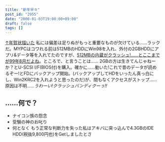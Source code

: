 ```yaml
---
title: "新年早々"
post_id: "2955"
date: "2000-01-03T19:00:00+09:00"
draft: false
tags: []
---
```



[↑年賀状描いた](/2954) 私には偏差は足りぬがもっと重要なものが欠けている……ラックだ。MYPCはコワれる前は512MBのHDDにWin98を入れ、外付の2GBHDDにアプリ&データ等を入れてたのですが、[512MBの内蔵がクラッシュ!……とここまでが99年8月だよね](/2933)。ところで、と言うことは……  2GBの方は生きてんじゃねーか？とU-SCSI I/F(BIOS付)を購入。確かに……動いた!これで昔のデータが読めるぞー!とFDにバックアップ開始。(バックアップしてHDをいったん真っ白にし、Win2KRC2を入れようと思ったのだ)が、間もなくアクセスがストップ……原因は不明……_うわーい!クラッシュバンディクーぅ!!_
## ……何で？


  * ナイコン族の怨念
  * 受験の神のお叱り
  * 何となく
もう正常な判断力を失った私はアキバに突っ込んで4.3GBのIDE HDD(税抜9,800円也)をGetしましたとさ
